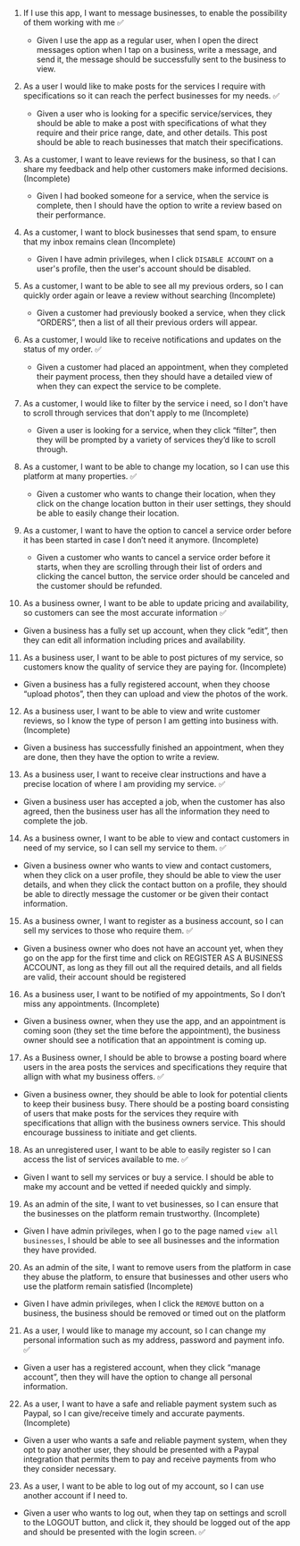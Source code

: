 1. If I use this app, I want to message businesses, to enable the possibility of them working with me ✅
   * Given I use the app as a regular user, when I open the direct messages option when I tap on a business, write a message, and send it, the message should be successfully sent to the business to view.
2. As a user I would like to make posts for the services I require with specifications so it can reach the perfect businesses for my needs. ✅
   * Given a user who is looking for a specific service/services, they should be able to make a post with specifications of what they require and their price range, date, and other details. This post should be able to reach businesses that match their specifications. 
3. As a customer, I want to leave reviews for the business, so that I can share my feedback and help other customers make informed decisions. (Incomplete)
   * Given I had booked someone for a service, when the service is complete, then I should have the option to write a review based on their performance.
4. As a customer, I want to block businesses that send spam, to ensure that my inbox remains clean (Incomplete)
   * Given I have admin privileges, when I click `DISABLE ACCOUNT` on a user's profile, then the user's account should be disabled.
5. As a customer, I want to be able to see all my previous orders, so I can quickly order again or leave a review without searching (Incomplete)
   * Given a customer had previously booked a service, when they click “ORDERS”, then a list of all their previous orders will appear.
6. As a customer, I would like to receive notifications and updates on the status of my order. ✅
   * Given a customer had placed an appointment, when they completed their payment process, then they should have a detailed view of when they can expect the service to be complete.
7. As a customer, I would like to filter by the service i need, so I don't have to scroll through services that don't apply to me (Incomplete)
   * Given a user is looking for a service, when they click “filter”, then they will be prompted by a variety of services they’d like to scroll through.
8. As a customer, I want to be able to change my location, so I can use this platform at many properties. ✅
   * Given a customer who wants to change their location, when they click on the change location button in their user settings, they should be able to easily change their location.
9. As a customer, I want to have the option to cancel a service order before it has been started in case I don’t need it anymore. (Incomplete)
   * Given a customer who wants to cancel a service order before it starts, when they are scrolling through their list of orders and clicking the cancel button, the service order should be canceled and the customer should be refunded.
 
10. As a business owner, I want to be able to update pricing and availability, so customers can see the most accurate information ✅
   * Given a business has a fully set up account, when they click “edit”, then they can edit all information including prices and availability.
11. As a business user, I want to be able to post pictures of my service, so customers know the quality of service they are paying for. (Incomplete)
   * Given a business has a fully registered account, when they choose “upload photos”, then they can upload and view the photos of the work.
12. As a business user, I want to be able to view and write customer reviews, so I know the type of person I am getting into business with. (Incomplete)
   * Given a business has successfully finished an appointment, when they are done, then they have the option to write a review.
13. As a business user, I want to receive clear instructions and have a precise location of where I am providing my service. ✅
   * Given a business user has accepted a job, when the customer has also agreed, then the business user has all the information they need to complete the job. 
14. As a business owner, I want to be able to view and contact customers in need of my service, so I can sell my service to them. ✅
   * Given a business owner who wants to view and contact customers, when they click on a user profile, they should be able to view the user details, and when they click the contact button on a profile, they should be able to directly message the customer or be given their contact information.
15. As a business owner, I want to register as a business account, so I can sell my services to those who require them. ✅
   * Given a business owner who does not have an account yet, when they go on the app for the first time and click on REGISTER AS A BUSINESS ACCOUNT, as long as they fill out all the required details, and all fields are valid, their account should be registered 
16. As a business user, I want to be notified of my appointments, So I don’t miss any appointments. (Incomplete)
   * Given a business owner, when they use the app, and an appointment is coming soon (they set the time before the appointment), the business owner should see a notification that an appointment is coming up.
17. As a Business owner, I should be able to browse a posting board where users in the area posts the services and specifications they require that allign with what my business offers. ✅
   * Given a business owner, they should be able to look for potential clients to keep their business busy. There should be a posting board consisting of users that make posts for the services they require with specifications that allign with the business owners service. This should encourage bussiness to initiate and get clients.
18. As an unregistered user, I want to be able to easily register so I can access the list of services available to me. ✅
   * Given I want to sell my services or buy a service. I should be able to make my account and be vetted if needed quickly and simply. 
19. As an admin of the site, I want to vet businesses, so I can ensure that the businesses on the platform remain trustworthy. (Incomplete)
   * Given I have admin privileges, when I go to the page named `view all businesses`, I should be able to see all businesses and the information they have provided.
20. As an admin of the site, I want to remove users from the platform in case they abuse the platform, to ensure that businesses and other users who use the platform remain satisfied (Incomplete)
   * Given I have admin privileges, when I click the `REMOVE` button on a business, the business should be removed or timed out on the platform
21. As a user, I would like to manage my account, so I can change my personal information such as my address, password and payment info. ✅
   * Given a user has a registered account, when they click “manage account”, then they will have the option to change all personal information.
22. As a user, I want to have a safe and reliable payment system such as Paypal, so I can give/receive timely and accurate payments. (Incomplete)
   * Given a user who wants a safe and reliable payment system, when they opt to pay another user, they should be presented with a Paypal integration that permits them to pay and receive payments from who they consider necessary.
23. As a user, I want to be able to log out of my account, so I can use another account if I need to.
   * Given a user who wants to log out, when they tap on settings and scroll to the LOGOUT button, and click it, they should be logged out of the app and should be presented with the login screen. ✅
